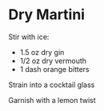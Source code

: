 # Dry Martini

Stir with ice:
* 1.5 oz dry gin
* 1/2 oz dry vermouth
* 1 dash orange bitters

Strain into a cocktail glass

Garnish with a lemon twist
